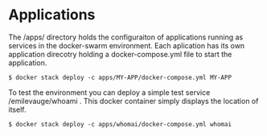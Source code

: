 # Applications

The /apps/ directory holds the configuraiton of applications running as services in the docker-swarm environment.
Each aplication has its own application direcotry holding a docker-compose.yml file to start the application.


	$ docker stack deploy -c apps/MY-APP/docker-compose.yml MY-APP

To test the environment you can deploy a simple test service /emilevauge/whoami . This docker container simply displays the location of itself.

	$ docker stack deploy -c apps/whomai/docker-compose.yml whomai

